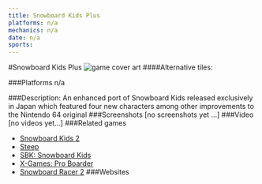 ```yaml
---
title: Snowboard Kids Plus
platforms: n/a
mechanics: n/a
date: n/a
sports: 
---
```

#Snowboard Kids Plus
![game cover art](//images.igdb.com/igdb/image/upload/t_cover_big/vhvi8ica63y3fl977uk3.jpg "Logo Title Text 1")
####Alternative tiles:

###Platforms
n/a

###Description:
An enhanced port of Snowboard Kids released exclusively in Japan which featured four new characters among other improvements to the Nintendo 64 original
###Screenshots
[no screenshots yet ...]
###Video
[no videos yet...]
###Related games
* [Snowboard Kids 2](/games/snowboard-kids-2-3343/)
* [Steep](/games/steep-19554/)
* [SBK: Snowboard Kids](/games/sbk-snowboard-kids-47725/)
* [X-Games: Pro Boarder](/games/x-games-pro-boarder-44844/)
* [Snowboard Racer 2](/games/snowboard-racer-2-70560/)
###Websites

